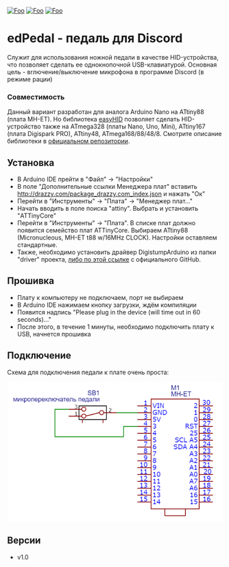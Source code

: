 [![Foo](https://img.shields.io/badge/version-1.0-brightgreen)](#versions)
[![Foo](https://img.shields.io/badge/website-eternaldev.ru-red)](https://eternaldev.ru)
[![Foo](https://img.shields.io/badge/Telegram-eternaldev__ru-blue)](https://t.me/eternaldev_ru)

# edPedal - педаль для Discord
Cлужит для использования ножной педали в качестве HID-устройства, что позволяет сделать ее однокнопочной USB-клавиатурой. Основная цель - вrлючение/выключение микрофона в программе Discord (в режиме рации)

### Совместимость
Данный вариант разработан для аналога Arduino Nano на ATtiny88 (плата MH-ET). Но библиотека [easyHID](https://github.com/GyverLibs/EasyHID) позволяет сделать HID-устройство также на ATmega328 (платы Nano, Uno, Mini), ATtiny167 (плата Digispark PRO), ATtiny48, ATmega168/88/48/8. Смотрите описание библиотеки в [официальном репозитории](https://github.com/GyverLibs/EasyHID).

## Установка
- В Arduino IDE прейти в "Файл" -> "Настройки"
- В поле "Дополнительные ссылки Менеджера плат" вставить http://drazzy.com/package_drazzy.com_index.json и нажать "Ок"
- Перейти в "Инструменты" -> "Плата" -> "Менеджер плат…"
- Начать вводить в поле поиска "attiny". Выбрать и установить "ATTinyCore"
- Перейти в "Инструменты" -> "Плата". В списке плат должно появится семейство плат ATTinyCore. Выбираем ATtiny88 (Micronucleous, MH-ET t88 w/16MHz CLOCK). Настройки оставляем стандартные.
- Также, необходимо установить драйвер DigistumpArduino из папки "driver" проекта, [либо по этой ссылке](https://github.com/digistump/DigistumpArduino) с официального GitHub.

## Прошивка
- Плату к компьютеру не подключаем, порт не выбираем
- В Arduino IDE нажимаем кнопку загрузки, ждём компиляции
- Появится надпись "Please plug in the device (will time out in 60 seconds)..."
- После этого, в течение 1 минуты, необходимо подключить плату к USB, начнется прошивка

## Подключение
Схема для подключения педали к плате очень проста:

![scheme](/docs/circuit.png)

<a id="versions"></a>
## Версии
- v1.0